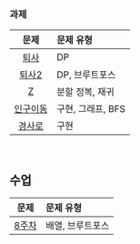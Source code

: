 ### 과제
|문제|문제 유형|
|:--:|:--------|
|[퇴사](https://www.acmicpc.net/problem/14501)|DP|
|[퇴사2](https://www.acmicpc.net/problem/15486)|DP, 브루트포스|
|[Z](https://www.acmicpc.net/problem/1074)|분할 정복, 재귀|
|[인구이동](https://www.acmicpc.net/problem/16234)|구현, 그래프, BFS|
|[경사로](https://www.acmicpc.net/problem/14890)|구현|

<br />

## 수업
|문제|문제 유형|
|:--:|:--------|
|[8주차](https://programmers.co.kr/learn/courses/30/lessons/86491)|배열, 브루트포스|
